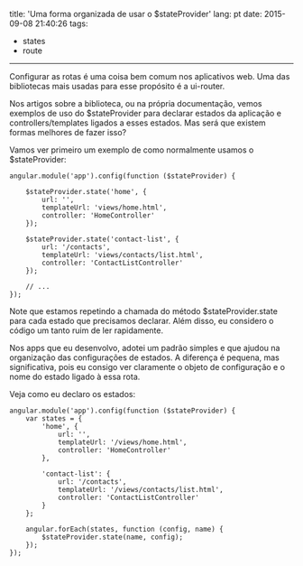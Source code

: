 title: 'Uma forma organizada de usar o $stateProvider'
lang: pt
date: 2015-09-08 21:40:26
tags:
- states
- route
---

Configurar as rotas é uma coisa bem comum nos aplicativos web. Uma das bibliotecas mais usadas para esse propósito é a ui-router.

Nos artigos sobre a biblioteca, ou na própria documentação, vemos exemplos de uso do $stateProvider para declarar estados da aplicação e controllers/templates ligados a esses estados. Mas será que existem formas melhores de fazer isso?

Vamos ver primeiro um exemplo de como normalmente usamos o $stateProvider:

```
angular.module('app').config(function ($stateProvider) {

	$stateProvider.state('home', {
		url: '',
		templateUrl: 'views/home.html',
		controller: 'HomeController'
	});

	$stateProvider.state('contact-list', {
		url: '/contacts',
		templateUrl: 'views/contacts/list.html',
		controller: 'ContactListController'
	});

	// ...
});
```

Note que estamos repetindo a chamada do método $stateProvider.state para cada estado que precisamos declarar. Além disso, eu considero o código um tanto ruim de ler rapidamente.

Nos apps que eu desenvolvo, adotei um padrão simples e que ajudou na organização das configurações de estados. A diferença é pequena, mas significativa, pois eu consigo ver claramente o objeto de configuração e o nome do estado ligado à essa rota.

Veja como eu declaro os estados:

```
angular.module('app').config(function ($stateProvider) {
	var states = {
		'home', {
			url: '',
			templateUrl: '/views/home.html',
			controller: 'HomeController'
		},

		'contact-list': {
			url: '/contacts',
			templateUrl: '/views/contacts/list.html',
			controller: 'ContactListController'
		}
	};

	angular.forEach(states, function (config, name) {
		$stateProvider.state(name, config);
	});
});
```
